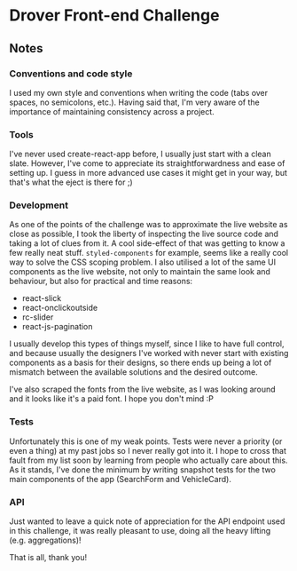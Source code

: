 # Drover Front-end Challenge

## Notes

### Conventions and code style

I used my own style and conventions when writing the code (tabs over spaces, no semicolons, etc.).
Having said that, I'm very aware of the importance of maintaining consistency across a project.

### Tools

I've never used create-react-app before, I usually just start with a clean slate. However, I've come to appreciate its straightforwardness and ease of setting up. I guess in more advanced use cases it might get in your way, but that's what the eject is there for ;)

### Development

As one of the points of the challenge was to approximate the live website as close as possible, I took the liberty of inspecting the live source code and taking a lot of clues from it. A cool side-effect of that was getting to know a few really neat stuff. `styled-components` for example, seems like a really cool way to solve the CSS scoping problem. I also utilised a lot of the same UI components as the live website, not only to maintain the same look and behaviour, but also for practical and time reasons:

- react-slick
- react-onclickoutside
- rc-slider
- react-js-pagination

I usually develop this types of things myself, since I like to have full control, and because usually the designers I've worked with never start with existing components as a basis for their designs, so there ends up being a lot of mismatch between the available solutions and the desired outcome.

I've also scraped the fonts from the live website, as I was looking around and it looks like it's a paid font. I hope you don't mind :P

### Tests

Unfortunately this is one of my weak points. Tests were never a priority (or even a thing) at my past jobs so I never really got into it. I hope to cross that fault from my list soon by learning from people who actually care about this. As it stands, I've done the minimum by writing snapshot tests for the two main components of the app (SearchForm and VehicleCard).

### API

Just wanted to leave a quick note of appreciation for the API endpoint used in this challenge, it was really pleasant to use, doing all the heavy lifting (e.g. aggregations)!

That is all, thank you!